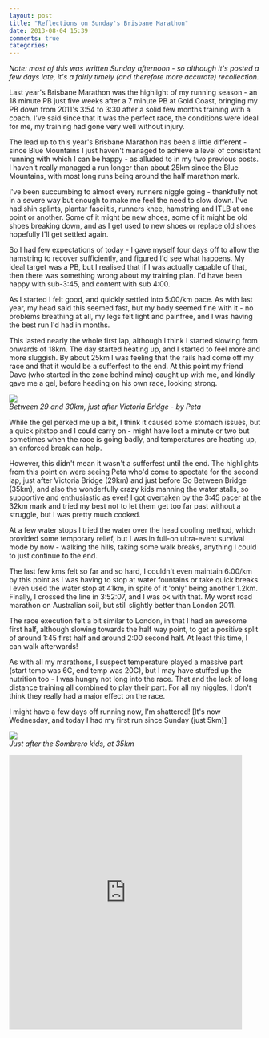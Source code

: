 ```yaml
---
layout: post
title: "Reflections on Sunday's Brisbane Marathon"
date: 2013-08-04 15:39
comments: true
categories: 
---
```

<em>Note: most of this was written Sunday afternoon - so although it's 
posted a few days late, it's a fairly timely (and therefore more accurate) 
recollection.</em>

Last year's Brisbane Marathon was the highlight of my running season - an 
18 minute PB just five weeks after a 7 minute PB at Gold Coast, bringing my PB 
down from 2011's 3:54 to 3:30 after a solid few months training with a coach.
I've said since that it was the perfect race, the conditions were ideal for me,
my training had gone very well without injury.

The lead up to this year's Brisbane Marathon has been a little different - 
since Blue Mountains I just haven't managed to achieve a level of consistent
running with which I can be happy - as alluded to in my two previous posts. 
I haven't really managed a run longer than about 25km since the Blue Mountains,
with most long runs being around the half marathon mark. 

I've been succumbing to almost every runners niggle going - thankfully not
in a severe way but enough to make me feel the need to slow down. I've had
shin splints, plantar fasciitis, runners knee, hamstring and ITLB at one point
or another. Some of it might be new shoes, some of it might be old shoes 
breaking down, and as I get used to new shoes or replace old shoes hopefully
I'll get settled again. 

So I had few expectations of today - I gave myself four days off to allow the
hamstring to recover sufficiently, and figured I'd see what happens. My ideal
target was a PB, but I realised that if I was actually capable of that, then
there was something wrong about my training plan. I'd have been happy with
sub-3:45, and content with sub 4:00. 

As I started I felt good, and quickly settled into 5:00/km pace. As with last 
year, my head said this seemed fast, but my body seemed fine with it - 
no problems breathing at all, my legs felt light and painfree, and I was 
having the best run I'd had in months. 

This lasted nearly the whole first lap, although I think I started slowing 
from onwards of 18km. The day started heating up, and I started to feel more
and more sluggish. By about 25km I was feeling that the rails had come off my
race and that it would be a sufferfest to the end. At this point my friend
Dave (who started in the zone behind mine) caught up with me, and kindly gave 
me a gel, before heading on his own race, looking strong. 

<img src="/images/brismara2013_1.jpg"/><br/>
<em>Between 29 and 30km, just after Victoria Bridge - by Peta</em>

While the gel perked me up a bit, I think it caused some stomach issues, but
a quick pitstop and I could carry on - might have lost a minute or two but
sometimes when the race is going badly, and temperatures are heating up, an
enforced break can help. 

However, this didn't mean it wasn't a sufferfest until the end. The highlights
from this point on were seeing Peta who'd come to spectate for the second lap,
just after Victoria Bridge (29km) and just before Go Between Bridge (35km), 
and also the wonderfully crazy kids manning the water stalls, so supportive
and enthusiastic as ever! I got overtaken by the 3:45 pacer at the 32km mark
and tried my best not to let them get too far past without a struggle, but
I was pretty much cooked. 

At a few water stops I tried the water over the head cooling method, which
provided some temporary relief, but I was in full-on ultra-event survival
mode by now - walking the hills, taking some walk breaks, anything I could
to just continue to the end. 

The last few kms felt so far and so hard, I couldn't even maintain 6:00/km
by this point as I was having to stop at water fountains or take quick breaks.
I even used the water stop at 41km, in spite of it 'only' being another 1.2km.
Finally, I crossed the line in 3:52:07, and I was ok with that. My worst 
road marathon on Australian soil, but still slightly better than London 2011. 

The race execution felt a bit similar to London, in that I had an awesome 
first half, although slowing towards the half way point, to get a positive
split of around 1:45 first half and around 2:00 second half. At least this
time, I can walk afterwards! 

As with all my marathons, I suspect temperature played a massive part 
(start temp was 6C, end temp was 20C), but 
I may have stuffed up the nutrition too - I was hungry not long into the race.
That and the lack of long distance training all combined to play their part.
For all my niggles, I don't think they really had a major effect on the race.

I might have a few days off running now, I'm shattered! \[It's now Wednesday, 
and today I had my first run since Sunday (just 5km)\]

<img src="/images/brismara2013_2.jpg"/><br/>
<em>Just after the Sombrero kids, at 35km</em>

<iframe width='465' height='548' frameborder='0' src='http://connect.garmin.com:80/activity/embed/353799259'></iframe>
